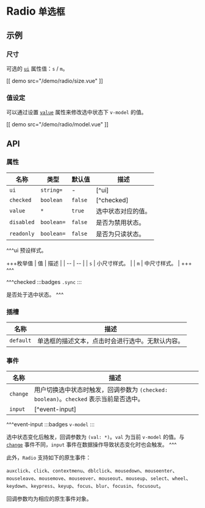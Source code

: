 # Radio <small>单选框</small>

## 示例

### 尺寸

可选的 [`ui`](#props-ui) 属性值：`s` / `m`。

[[ demo src="/demo/radio/size.vue" ]]

### 值设定

可以通过设置 [`value`](props-value) 属性来修改选中状态下 `v-model` 的值。

[[ demo src="/demo/radio/model.vue" ]]

## API

### 属性

| 名称 | 类型 | 默认值 | 描述 |
| -- | -- | -- | -- |
| ``ui`` | `string=` | - | [^ui] |
| ``checked`` | `boolean` | `false` | [^checked] |
| ``value`` | `*` | `true` | 选中状态对应的值。 |
| ``disabled`` | `boolean=` | `false` | 是否为禁用状态。 |
| ``readonly`` | `boolean=` | `false` | 是否为只读状态。 |

^^^ui
预设样式。

+++枚举值
| 值 | 描述 |
| -- | -- |
| `s` | 小尺寸样式。 |
| `m` | 中尺寸样式。 |
+++
^^^

^^^checked
:::badges
`.sync`
:::

是否处于选中状态。
^^^

### 插槽

| 名称 | 描述 |
| -- | -- |
| ``default`` | 单选框的描述文本，点击时会进行选中。无默认内容。 |

### 事件

| 名称 | 描述 |
| -- | -- |
| ``change`` | 用户切换选中状态时触发，回调参数为 `(checked: boolean)`。`checked` 表示当前是否选中。 |
| ``input`` | [^event-input] |

^^^event-input
:::badges
`v-model`
:::

选中状态变化后触发，回调参数为 `(val: *)`。`val` 为当前 `v-model` 的值。与 [`change`](#events-change) 事件不同，`input` 事件在数据操作导致状态变化时也会触发。
^^^

此外，`Radio` 支持如下的原生事件：

`auxclick`、`click`、`contextmenu`、`dblclick`、`mousedown`、`mouseenter`、`mouseleave`、`mousemove`、`mouseover`、`mouseout`、`mouseup`、`select`、`wheel`、`keydown`、`keypress`、`keyup`、`focus`、`blur`、`focusin`、`focusout`。

回调参数均为相应的原生事件对象。
